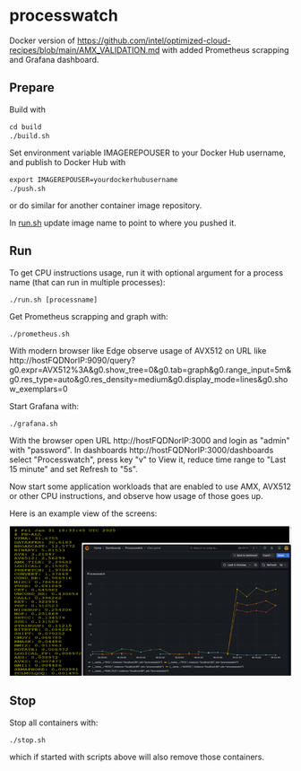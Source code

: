 # processwatch

Docker version of https://github.com/intel/optimized-cloud-recipes/blob/main/AMX_VALIDATION.md with added Prometheus scrapping and Grafana dashboard.

## Prepare

Build with

```
cd build
./build.sh
```

Set environment variable IMAGEREPOUSER to your Docker Hub username, and publish to Docker Hub with

```
export IMAGEREPOUSER=yourdockerhubusername
./push.sh
```

or do similar for another container image repository.

In [run.sh](./run.sh) update image name to point to where you pushed it.

## Run

To get CPU instructions usage, run it with optional argument for a process name (that can run in multiple processes):

```
./run.sh [processname]
```

Get Prometheus scrapping and graph with:

```
./prometheus.sh
```

With modern browser like Edge observe usage of AVX512 on URL like http://hostFQDNorIP:9090/query?g0.expr=AVX512%3A&g0.show_tree=0&g0.tab=graph&g0.range_input=5m&g0.res_type=auto&g0.res_density=medium&g0.display_mode=lines&g0.show_exemplars=0

Start Grafana with:

```
./grafana.sh
```

With the browser open URL http://hostFQDNorIP:3000 and login as "admin" with "password". In dashboards http://hostFQDNorIP:3000/dashboards select "Processwatch", press key "v" to View it, reduce time range to "Last 15 minute" and set Refresh to "5s".

Now start some application workloads that are enabled to use AMX, AVX512 or other CPU instructions, and observe how usage of those goes up.

Here is an example view of the screens:

![OpenVINO AMX AVX512 AVX2 demo](./openvino-amx.png)

## Stop

Stop all containers with:

```
./stop.sh
```

which if started with scripts above will also remove those containers.
